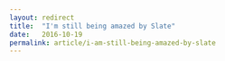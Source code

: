 ```yaml
---
layout: redirect
title:  "I'm still being amazed by Slate"
date:   2016-10-19
permalink: article/i-am-still-being-amazed-by-slate
---
```


